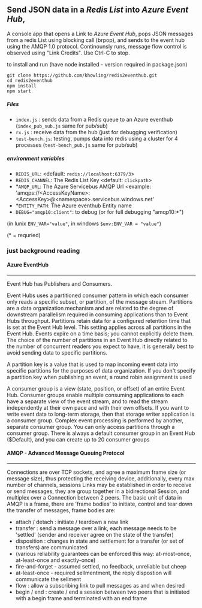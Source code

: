 


## Send JSON data in a _Redis List_ into _Azure Event Hub_, 

A console app that opens a Link to *Azure Event Hub*, pops JSON messages from a redis List using blocking call (brpop), and sends to the event hub using the AMQP 1.0 protocol.  Continounsly runs, message flow control is observed using "Link Credits". Use Ctrl-C to stop.

to install and run (have node installed - version required in package.json)
```
git clone https://github.com/khowling/redis2eventhub.git
cd redis2eventhub
npm install
npm start
```


##### Files

* `index.js` :  sends data from a Redis queue to an Azure eventhub (`index_pub_sub.js` same for pub/sub)
* `rx.js` : receive data from the hub (just for debugging verification)
* `test-bench.js`: testing, pumps data into redis using a cluster for 4 processes (`test-bench_pub.js` same for pub/sub)

##### environment variables

* `REDIS_URL`:     \<default: `redis://localhost:6379/3`\>
* `REDIS_CHANNEL`: The Redis List Key \<default: `clickpath`\>
* *`AMQP_URL`:     The Azure Servicebus AMQP Url <example: 'amqps://\<AccessKeyName\>:\<AccessKey\>@\<namespace\>.servicebus.windows.net'
* *`ENTITY_PATH`:  The Azure eventhub Entity name
* `DEBUG="amqp10:client"`:  to debug (or for full debugging "amqp10:*")

(in lunix `ENV_VAR="value"`, in windows `$env:ENV_VAR = "value"`)

(* = requried)

### just background reading

#### Azure EventHub
--------------
Event Hub has Publishers and Consumers.

Event Hubs uses a partitioned consumer pattern in which each consumer only reads a specific subset, or partition, of the message stream. Partitions are a data organization mechanism and are  related to the degree of downstream parallelism required in consuming applications than to Event Hubs throughput. Partitions retain data for a configured retention time that is set at the Event Hub level. This setting applies across all partitions in the Event Hub. Events expire on a time basis; you cannot explicitly delete them.  The choice of the number of partitions in an Event Hub directly related to the number of concurrent readers you expect to have, it is generally best to avoid sending data to specific partitions.

A partition key is a value that is used to map incoming event data into specific partitions for the purposes of data organization.  If you don't specify a partition key when publishing an event, a round robin assignment is used

A consumer group is a view (state, position, or offset) of an entire Event Hub. Consumer groups enable multiple consuming applications to each have a separate view of the event stream, and to read the stream independently at their own pace and with their own offsets.  If you want to write event data to long-term storage, then that storage writer application is a consumer group. Complex event processing is performed by another, separate consumer group. You can only access partitions through a consumer group. There is always a default consumer group in an Event Hub ($Default), and you can create up to 20 consumer groups 


#### AMQP - Advanced Message Queuing Protocol
----------------------------------------
Connections are over TCP sockets, and agree a maximum frame size (or message size), thus protecting the receiving device, additionally, every max number of channels, sessions
Links may be established in order to receive or send messages, they are group together in a bidirectional Session, and multiplex over a Connection between 2 peers. The basic unit of data in AMQP is a frame, there are 'frame bodies' to initiate, control and tear down the transfer of messages, frame bodies are:
* attach / detach : initiate / teardown a new link
* transfer : send a message over a link, each message needs to be 'settled' (sender and receiver agree on the state of the transfer)
* disposition : changes in state and settlement for a transfer (or set of transfers) are communicated 
 * (various reliability guarantees can be enforced this way: at-most-once, at-least-once and exactly-once)
  * fire-and-forget - assumed settled, no feedback, unreliable but cheep
  * at-least-once - required sellmentment, the reply dispostion will communicate the sellment
* flow : allow a subscribing link to pull messages as and when desired
* begin / end : create / end a session between two peers that is initiated with a begin frame and terminated with an end frame
